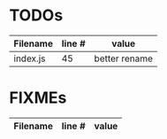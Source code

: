 # TODOs
| Filename | line # | value
| --- | --- | ---
| index.js | 45 | better rename


# FIXMEs
| Filename | line # | value
| --- | --- | ---
